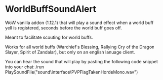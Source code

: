 # WorldBuffSoundAlert

WoW vanilla addon (1.12.1) that will play a sound effect when a world buff yell is registered, seconds before the world buff goes off.

Meant to facilitate scouting for world buffs.

Works for all world buffs (Warchief's Blessing, Rallying Cry of the Dragon Slayer, Spirit of Zandalar), but only on an english lanuage client.

You can hear the sound that will play by pasting the following code snippet into your chat:
/run PlaySoundFile("sound\\interface\\PVPFlagTakenHordeMono.wav")